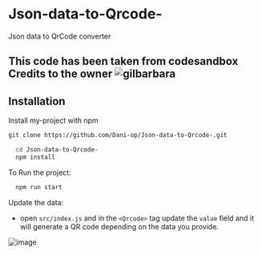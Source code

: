 # Json-data-to-Qrcode-
Json data to QrCode converter

## This code has been taken from codesandbox Credits to the owner ![gilbarbara](https://github.com/gilbarbara) 

## Installation

Install my-project with npm

```bash
git clone https://github.com/Dani-op/Json-data-to-Qrcode-.git
```

```bash
  cd Json-data-to-Qrcode- 
  npm install 
```
To Run the project:
```bash
  npm run start 
```
Update the data:

- open `src/index.js` and in the `<Qrcode>` tag update the `value` field and it will generate a QR code depending on the data you provide.
    

![image](https://user-images.githubusercontent.com/81060521/234730149-3e3dc364-428e-470c-9198-3228a1478f56.png)


